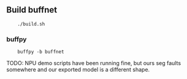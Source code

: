 ## Build buffnet
        ./build.sh
### buffpy
        buffpy -b buffnet

TODO:
NPU demo scripts have been running fine, but ours seg faults somewhere and our exported model is a different shape.


